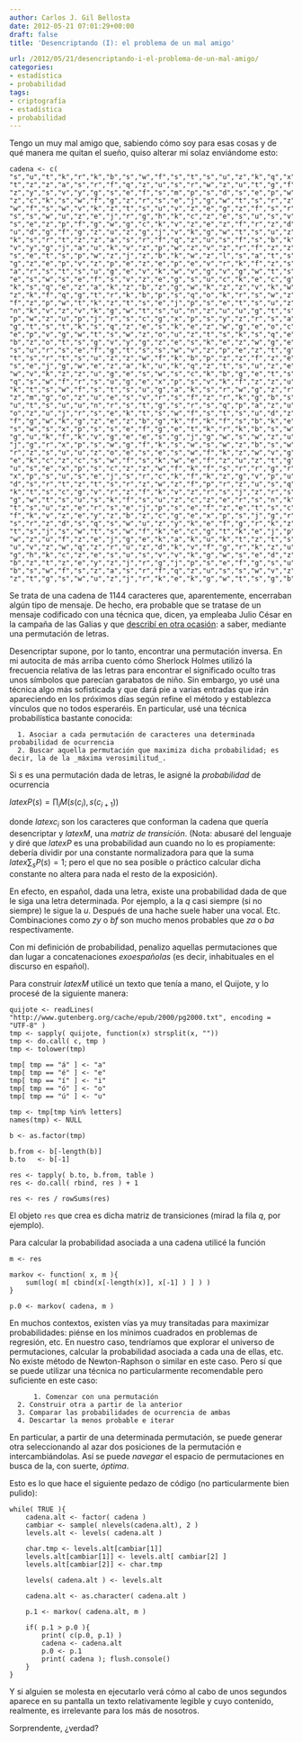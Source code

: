 ```yaml
---
author: Carlos J. Gil Bellosta
date: 2012-05-21 07:01:29+00:00
draft: false
title: 'Desencriptando (I): el problema de un mal amigo'

url: /2012/05/21/desencriptando-i-el-problema-de-un-mal-amigo/
categories:
- estadística
- probabilidad
tags:
- criptografía
- estadística
- probabilidad
---
```


Tengo un muy mal amigo que, sabiendo cómo soy para esas cosas y de qué manera me quitan el sueño, quiso alterar mi solaz enviándome esto:




    cadena <- c(
    "s","u","t","k","r","k","b","s","w","f","s","t","s","u","z","k","q","x","p","k","s","r",
    "t","z","z","a","s","r","f","q","z","u","s","r","w","z","u","t","g","f","s","b","k","y",
    "z","y","s","v","y","g","s","e","f","s","m","p","s","d","s","e","p","w","u","u","z","c",
    "z","c","k","s","w","f","g","z","r","s","e","j","g","w","t","s","r","z","u","z","e","s",
    "w","f","s","w","v","k","z","t","s","u","v","z","e","g","z","f","s","r","z","b","p","w",
    "s","s","w","u","z","e","j","r","g","h","k","c","z","e","s","u","s","v","v","k","g","w",
    "s","e","z","p","f","g","w","g","c","k","v","z","e","z","f","r","z","d","s","e","t","s",
    "u","d","g","f","g","z","u","z","g","j","v","k","g","w","t","s","u","z","k","q","x","p",
    "k","s","r","t","z","z","a","s","r","f","q","z","u","s","f","s","b","k","y","z","y","s",
    "v","y","g","j","a","u","k","v","z","p","w","z","v","z","r","f","z","z","f","r","z","d",
    "s","e","t","s","p","w","z","j","z","b","k","w","z","l","s","a","t","s","z","j","g","o",
    "g","z","e","p","v","z","p","e","z","e","p","e","v","r","k","f","z","s","w","w","g","c",
    "a","r","s","t","s","u","g","e","v","k","w","v","g","v","g","w","t","s","w","z","t","g",
    "e","s","w","s","e","f","s","v","z","e","g","s","u","c","k","e","c","g","o","z","n","z",
    "k","s","q","e","z","a","k","z","b","z","g","w","k","z","z","v","k","w","f","g","r","i",
    "z","k","f","q","g","t","r","k","b","p","s","q","o","k","r","s","w","z","a","z","u","s",
    "f","z","p","w","t","k","z","t","s","e","j","p","s","e","t","s","u","z","w","g","f","k",
    "n","k","v","z","v","k","g","w","t","s","u","n","z","u","u","g","t","s","u","r","k","a",
    "p","w","z","u","p","j","r","s","c","g","x","p","s","y","z","r","s","a","z","m","z","t",
    "g","t","s","t","k","s","q","z","e","s","k","e","z","w","g","e","o","c","s","t","k","g",
    "e","p","v","g","w","t","s","w","z","o","u","z","t","s","k","s","q","e","z","a","k","z",
    "b","z","o","t","s","g","v","y","g","z","e","s","k","e","z","w","g","e","u","z","e","t",
    "s","u","r","s","e","f","g","t","s","s","w","v","z","p","e","z","t","g","e","u","u","k",
    "t","s","r","t","s","u","z","z","w","f","k","b","p","z","z","f","z","e","p","w","z","r",
    "s","e","j","g","w","e","z","a","k","u","k","q","z","t","s","u","z","e","s","w","f","s",
    "w","v","k","z","z","u","g","e","s","w","s","c","k","b","g","e","t","s","u","z","j","z",
    "q","s","w","f","r","s","u","g","e","x","p","s","v","k","f","z","z","u","j","r","s","e",
    "k","t","s","w","f","s","t","s","u","g","a","k","s","r","w","g","z","r","k","z","w","g",
    "z","m","g","o","z","u","e","s","v","r","s","f","z","r","k","g","b","s","w","s","r","z",
    "u","t","s","u","u","n","r","s","t","g","s","r","s","q","p","a","z","u","v","z","a","z",
    "o","z","u","j","r","s","e","k","t","s","w","f","s","t","s","u","d","z","e","v","g","w",
    "f","g","w","k","g","z","e","z","b","g","k","f","k","f","s","b","k","e","g","e","f","k",
    "s","w","s","x","p","s","s","e","f","g","e","t","k","r","k","b","s","w","f","s","e","j",
    "g","u","k","f","k","v","g","e","e","s","g","j","g","w","s","w","z","u","z","j","z","q",
    "j","g","r","x","p","s","w","g","f","k","s","w","s","w","z","b","s","w","t","z","j","z",
    "r","z","s","u","u","z","o","e","s","e","s","w","f","k","z","w","v","g","c","g","t","k",
    "e","k","c","z","c","s","w","f","s","k","w","e","f","z","u","z","t","g","e","s","w","s",
    "u","s","e","x","p","s","c","z","z","w","f","k","f","s","r","r","g","r","k","e","f","z",
    "x","p","s","u","s","e","j","s","r","c","k","f","k","z","g","v","p","u","f","z","e","p",
    "d","s","r","t","z","t","s","r","z","w","z","f","p","r","z","u","s","q","z","z","w","f",
    "k","t","s","c","g","v","r","z","f","k","v","z","r","s","j","z","r","s","c","g","e","v",
    "g","w","t","s","u","s","k","f","s","u","z","c","z","e","r","s","n","k","w","z","t","z",
    "t","s","u","z","e","r","s","e","j","p","s","e","f","z","e","t","s","c","g","v","r","z",
    "f","k","v","z","e","y","z","b","z","c","g","e","x","p","s","j","g","r","j","r","k","c",
    "s","r","z","d","s","q","s","w","u","z","y","k","e","f","g","r","k","z","s","u","k","w",
    "t","s","j","s","w","t","s","w","f","k","e","c","g","t","k","e","j","p","f","s","v","g",
    "w","z","u","f","z","e","j","g","e","k","a","k","u","k","t","z","t","s","e","t","s","z",
    "u","v","z","w","q","z","r","u","z","d","k","v","f","g","r","k","z","u","z","e","j","r",
    "g","h","k","c","z","e","s","u","s","v","v","k","g","w","s","e","d","z","e","v","g","w",
    "b","z","t","z","e","y","z","j","r","g","j","p","s","e","f","g","s","u","t","k","r","k",
    "b","s","w","f","s","z","a","s","r","f","q","z","u","s","s","w","v","z","r","v","s","u",
    "z","t","g","s","w","u","z","j","r","k","e","k","g","w","t","s","g","b","r","g","w","g")





Se trata de una cadena de 1144 caracteres que, aparentemente, encerraban algún tipo de mensaje. De hecho, era probable que se tratase de un mensaje codificado con una técnica que, dicen, ya empleaba Julio César en la campaña de las Galias y que [describí en otra ocasión](http://www.datanalytics.com/blog/2011/12/02/grandes-avances-criptograficos-segun-el-pais/): a saber, mediante una permutación de letras.

Desencriptar supone, por lo tanto, encontrar una permutación inversa. En mi autocita de más arriba cuento cómo Sherlock Holmes utilizó la frecuencia relativa de las letras para encontrar el significado oculto tras unos símbolos que parecían garabatos de niño. Sin embargo, yo usé una técnica algo más sofisticada y que dará pie a varias entradas que irán apareciendo en los próximos días según refine el método y establezca vínculos que no todos esperaréis. En particular, usé una técnica probabilística bastante conocida:




	  1. Asociar a cada permutación de caracteres una determinada probabilidad de ocurrencia
	  2. Buscar aquella permutación que maximiza dicha probabilidad; es decir, la de la _máxima verosimilitud_.


Si _s_ es una permutación dada de letras, le asigné la _probabilidad_ de ocurrencia



$latex P(s) = \prod_i M( s(c_i), s(c_{i+1}) )$



donde $latex c_i$ son los caracteres que conforman la cadena que quería desencriptar y $latex M$, una _matriz de transición_. (Nota: abusaré del lenguaje y diré que $latex P$ es una probabilidad aun cuando no lo es propiamente: debería dividir por una constante normalizadora para que la suma $latex \sum_s P(s)=1$; pero el que no sea posible o práctico calcular dicha constante no altera para nada el resto de la exposición).

En efecto, en español, dada una letra, existe una probabilidad dada de que le siga una letra determinada. Por ejemplo, a la _q_ casi siempre (si no siempre) le sigue la _u_. Después de una hache suele haber una vocal. Etc. Combinaciones como _zy_ o _bf_ son mucho menos probables que _za_ o _ba_ respectivamente.

Con mi definición de probabilidad, penalizo aquellas permutaciones que dan lugar a concatenaciones _exoespañolas_ (es decir, inhabituales en el discurso en español).

Para construir $latex M$ utilicé un texto que tenía a mano, el Quijote, y lo procesé de la siguiente manera:



    quijote <- readLines( "http://www.gutenberg.org/cache/epub/2000/pg2000.txt", encoding = "UTF-8" )
    tmp <- sapply( quijote, function(x) strsplit(x, ""))
    tmp <- do.call( c, tmp )
    tmp <- tolower(tmp)

    tmp[ tmp == "á" ] <- "a"
    tmp[ tmp == "é" ] <- "e"
    tmp[ tmp == "í" ] <- "i"
    tmp[ tmp == "ó" ] <- "o"
    tmp[ tmp == "ú" ] <- "u"

    tmp <- tmp[tmp %in% letters]
    names(tmp) <- NULL

    b <- as.factor(tmp)

    b.from <- b[-length(b)]
    b.to   <- b[-1]

    res <- tapply( b.to, b.from, table )
    res <- do.call( rbind, res ) + 1

    res <- res / rowSums(res)




El objeto `res` que crea es dicha matriz de transiciones (mirad la fila _q_, por ejemplo).



Para calcular la probabilidad asociada a una cadena utilicé la función



    m <- res

    markov <- function( x, m ){
    	sum(log( m[ cbind(x[-length(x)], x[-1] ) ] ) )
    }

    p.0 <- markov( cadena, m )



En muchos contextos, existen vías ya muy transitadas para maximizar probabilidades: piénse en los mínimos cuadrados en problemas de regresión, etc. En nuestro caso, tendríamos que explorar el universo de permutaciones, calcular la probabilidad asociada a cada una de ellas, etc. No existe método de Newton-Raphson o similar en este caso. Pero sí que se puede utilizar una técnica no particularmente recomendable pero suficiente en este caso:




          1. Comenzar con una permutación
	  2. Construir otra a partir de la anterior
	  3. Comparar las probabilidades de ocurrencia de ambas
	  4. Descartar la menos probable e iterar


En particular, a partir de una determinada permutación, se puede generar otra seleccionando al azar dos posiciones de la permutación e intercambiándolas. Así se puede _navegar_ el espacio de permutaciones en busca de la, con suerte, _óptima_.

Esto es lo que hace el siguiente pedazo de código (no particularmente bien pulido):



    while( TRUE ){
    	cadena.alt <- factor( cadena )
    	cambiar <- sample( nlevels(cadena.alt), 2 )
    	levels.alt <- levels( cadena.alt )

    	char.tmp <- levels.alt[cambiar[1]]
    	levels.alt[cambiar[1]] <- levels.alt[ cambiar[2] ]
    	levels.alt[cambiar[2]] <- char.tmp

    	levels( cadena.alt ) <- levels.alt

    	cadena.alt <- as.character( cadena.alt )

    	p.1 <- markov( cadena.alt, m )

    	if( p.1 > p.0 ){
    		print( c(p.0, p.1) )
    		cadena <- cadena.alt
    		p.0 <- p.1
    		print( cadena ); flush.console()
    	}
    }




Y si alguien se molesta en ejecutarlo verá cómo al cabo de unos segundos aparece en su pantalla un texto relativamente legible y cuyo contenido, realmente, es irrelevante para los más de nosotros.

Sorprendente, ¿verdad?
